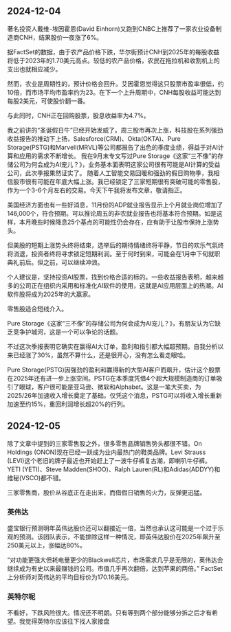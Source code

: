 ## 2024-12-04

著名投资人戴维-埃因霍恩(David Einhorn)又跑到CNBC上推荐了一家农业设备制造商CNH，结果股价一夜涨了6%。

据FactSet的数据，由于农产品价格下跌，华尔街预计CNH到2025年的每股收益将低于2023年的1.70美元高点。较低的农产品价格，农民在拖拉机和收割机上的支出也就相应减少。

然而，农业是周期性的，预计价格会回升。艾因霍恩觉得这只股票市盈率很低，约10倍，而市场平均市盈率约为23。在下一个上升周期中，CNH每股收益可能达到每股2美元，可使股价翻一番。

与此同时，CNH正在回购股票，股息收益率为4.7%。


我之前讲的“圣诞假日牛”已经开始发威了。周三股市再次上涨，科技股在系列强劲收益报告的推动下上扬，Salesforce(CRM)、Okta(OKTA)、Pure Storage(PSTG)和Marvell(MRVL)等公司都报告了出色的季度业绩，得益于对AI计算和应用的需求不断增长。
我在9月末专文写过Pure Storage《这家“三不像”的存储公司为何会成为AI宠儿？》，业务基本面表明这家公司很有可能是AI计算的受益公司，此次季报果然证实了。
随着人工智能交易回暖和强劲的假日购物季，我相信股市很有可能在年底大幅上涨。我已经锁定了三家短期很有突破可能的零售股，作为一个3-6个月左右的交易。今天下午我将发布文章，敬请指正。

美国经济方面也有一些好消息，11月份的ADP就业报告显示上个月就业岗位增加了146,000个，符合预期。可以推论周五的非农就业报告也将基本符合预期。如是这样，本月晚些时候降息25个基点的可能性仍会存在，应有助于让股市保持上涨势头。 

但美股的短期上涨势头终将结束，选举后的期待情绪终将平静，节日的欢乐气氛终将消退，投资者终将寻求锁定短期利润。至于何时到来，可能会在1月中下旬就职典礼前后。但之前，可以继续冲浪。

个人建议是，坚持投资AI股票，找到价格合适的标的。一些收益报告表明，越来越多的公司正在组织内采用和标准化AI软件的使用，这就是AI应用层面上的热潮。AI软件股将成为2025年的大赢家。

零售股适合短线介入。

Pure Storage《这家“三不像”的存储公司为何会成为AI宠儿？》，有朋友认为它缺乏竞争护城河，这是一个可以争论的话题。

不过这次季报表明它确实在赢得AI大订单，盈利和指引都大幅超预期。自我分析以来已经涨了30%，虽然不算什么，还是很开心，没有怎么看走眼哈。

Pure Storage(PSTG)因强劲的盈利和赢得新的大型AI客户而飙升，估计这个股票在2025年还有进一步上涨空间。PSTG在本季度凭借4个超大规模制造商的订单吸引了眼球，客户很可能是亚马逊、微软和Alphabet。这是一笔大买卖，为2025/26年加速收入增长奠定了基础。仅凭这个消息，PSTG可以将收入增长重新加速至约15%，重回利润增长超20%的行列。

## 2024-12-05


除了文章中提到的三家零售股之外，很多零售品牌销售势头都很不错。On Holdings (ONON)现在已经一跃成为业内最热门的鞋类品牌。Levi Strauss (LEVI)这个老旧的牌子最近也开始赶上了一波牛仔裤复古潮，即喇叭牛仔裤。YETI (YETI)、Steve Madden(SHOO)、Ralph Lauren(RL)和Adidas(ADDYY)和维秘(VSCO)都不错。

三家零售商，股价从谷底正在走出来，而借假日销售的火力，反弹更迅猛。


### 英伟达

盛宝银行预测明年英伟达股价还可以翻接近一倍，当然也承认这可能是一个过于乐观的预测。该团队表示，不能排除这样一种情况，即英伟达股价在2025年飙升至250美元以上，涨幅达80%。

“对功能更强大但耗电量更少的Blackwell芯片，市场需求几乎是无限的，英伟达会继续成为有史以来最赚钱的公司。市值几乎再次翻倍，达到苹果的两倍。”
FactSet上分析师对英伟达的平均目标价为170.16美元。


### 英特尔呢

不看好，下跌风险很大。情况还不明朗。只有等到两个部分能够分拆之后才有希望。我觉得英特尔应该往下找人家接盘
